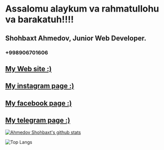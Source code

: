 # Assalomu alaykum va rahmatullohu va barakatuh!!!!

## Shohbaxt Ahmedov, Junior Web Developer. 
### +998906701606 

<a href="https://shohbaxt.netlify.app/" > <h2> My Web site    :)</h2></a>


<a href="https://www.instagram.com/akhmedov_code" > <h2> My instagram page :)</h2></a>

<a href="https://www.facebook.com/shohbaxt.ahmedov/" > <h2> My facebook page  :)</h2></a>

<a href="https://t.me/akhmedov_blogs/" > <h2> My telegram page  :)</h2></a>


[![Ahmedov Shohbaxt's github stats](https://github-readme-stats.vercel.app/api?username=akhmedov-web)](https://github.com/akhmedov-web/github-readme-stats)

![Top Langs](https://github-readme-stats.vercel.app/api/top-langs/?username=akhmedov-web)
